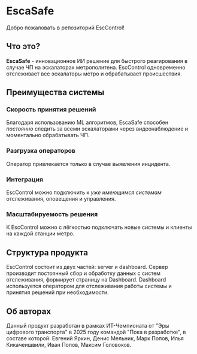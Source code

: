# EscaSafe

Добро пожаловать в репозиторий EscControl!

## Что это?

**EscaSafe** - инновационное ИИ решение для быстрого реагирования в случае ЧП на эскалаторах метрополитена. EscControl одновременно отслеживает все эскалаторы метро и обрабатывает происшествия.

## Преимущества системы
### Скорость принятия решений
Благодаря использованию ML алгоритмов, EscaSafe способен *постоянно* следить за всеми эскалаторами через видеонаблюдение и моментально обрабатывать ЧП. 
### Разгрузка операторов
Оператор привлекается только в случае выявления инцидента.
### Интеграция
EscControl можно подключить к *уже имеющимся системам* отслеживания, оповещения и управления.
### Масштабируемость решения
К EscControl можно с лёгкостью подключать новые системы и клиенты на каждой станции метро.


## Структура продукта
EscControl состоит из двух частей: server и dashboard. Сервер производит постоянный сбор и обработку данных с систем отслеживания, формирует страницу на Dashboard. Dashboard используется оператором для отслеживания работы системы и принятия решений при необходимости.


## Об авторах
Данный продукт разработан в рамках ИТ-Чемпионата от "Эры цифрового транспорта" в 2025 году командой "Пока в разработке", в составе которой: 
Евгений Яркин,
Денис Мельник,
Марк Попов,
Илья Кикачеишвили,
Иван Попов,
Максим Головоков.



